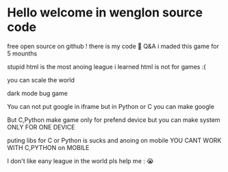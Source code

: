 # Hello welcome in wenglon source code
free open source on github !
there is my code
🌱 Q&A i maded this game for 5 mounths

stupid html is the most anoing league i learned
html is not for games :(



you can scale the world

dark mode bug game

You can not put google in iframe but in Python or C you can make google 

But C,Python make game only for prefend device 
but you can make system ONLY FOR ONE DEVICE

puting libs for C or Python is sucks and anoing on mobile YOU CANT WORK WITH C,PYTHON on MOBILE 



I don't like eany league in the world 
pls help me :
😭
